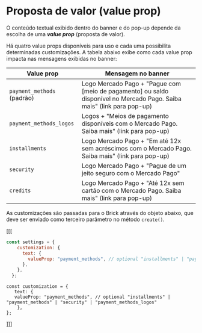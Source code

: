 # Proposta de valor (value prop)

O conteúdo textual exibido dentro do banner e do pop-up depende da escolha de uma **_value prop_** (proposta de valor).

Há quatro value props disponíveis para uso e cada uma possibilita determinadas customizações. A tabela abaixo exibe como cada value prop impacta nas mensagens exibidas no banner: 

| Value prop | Mensagem no banner |
|---|---|
|`payment_methods` (padrão)| Logo Mercado Pago + "Pague com [meio de pagamento] ou saldo disponível no Mercado Pago. Saiba mais" (link para pop-up)|
|`payment_methods_logos`|Logos + "Meios de pagamento disponíveis com o Mercado Pago. Saiba mais" (link para pop-up)|
|`installments`|Logo Mercado Pago + "Em até 12x sem acréscimos com o Mercado Pago. Saiba mais" (link para pop-up)|
|`security`|Logo Mercado Pago + "Pague de um jeito seguro com o Mercado Pago"|
|`credits`|Logo Mercado Pago + "Até 12x sem cartão com o Mercado Pago. Saiba mais" (link para pop-up)|

As customizações são passadas para o Brick através do objeto abaixo, que deve ser enviado como terceiro parâmetro no método `create()`.

[[[
```javascript
const settings = {
    customization: {
      text: {
        valueProp: "payment_methods", // optional "installments" | "payment_methods" | "security" | "payment_methods_logos"
      },
    },
  };
```
```react-jsx
const customization = {
   text: {
   valueProp: "payment_methods", // optional "installments" | "payment_methods" | "security" | "payment_methods_logos"
    },
};
```
]]]